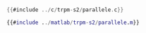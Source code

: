 # 

<div class="tabbed-blocks">


```c
{{#include ../c/trpm-s2/parallele.c}}
```

```matlab
{{#include ../matlab/trpm-s2/parallele.m}}
```

</div>



